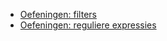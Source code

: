 * [Oefeningen: filters](/./be-nl/08_filters/exercises/filters/99_exercises.md)
* [Oefeningen: reguliere expressies](/./be-nl/08_filters/exercises/regular_expressions/99_exercises.md)
